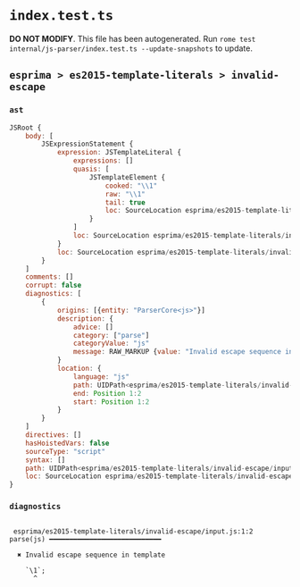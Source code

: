 # `index.test.ts`

**DO NOT MODIFY**. This file has been autogenerated. Run `rome test internal/js-parser/index.test.ts --update-snapshots` to update.

## `esprima > es2015-template-literals > invalid-escape`

### `ast`

```javascript
JSRoot {
	body: [
		JSExpressionStatement {
			expression: JSTemplateLiteral {
				expressions: []
				quasis: [
					JSTemplateElement {
						cooked: "\\1"
						raw: "\\1"
						tail: true
						loc: SourceLocation esprima/es2015-template-literals/invalid-escape/input.js 1:1-1:3
					}
				]
				loc: SourceLocation esprima/es2015-template-literals/invalid-escape/input.js 1:0-1:4
			}
			loc: SourceLocation esprima/es2015-template-literals/invalid-escape/input.js 1:0-1:5
		}
	]
	comments: []
	corrupt: false
	diagnostics: [
		{
			origins: [{entity: "ParserCore<js>"}]
			description: {
				advice: []
				category: ["parse"]
				categoryValue: "js"
				message: RAW_MARKUP {value: "Invalid escape sequence in template"}
			}
			location: {
				language: "js"
				path: UIDPath<esprima/es2015-template-literals/invalid-escape/input.js>
				end: Position 1:2
				start: Position 1:2
			}
		}
	]
	directives: []
	hasHoistedVars: false
	sourceType: "script"
	syntax: []
	path: UIDPath<esprima/es2015-template-literals/invalid-escape/input.js>
	loc: SourceLocation esprima/es2015-template-literals/invalid-escape/input.js 1:0-2:0
}
```

### `diagnostics`

```

 esprima/es2015-template-literals/invalid-escape/input.js:1:2 parse(js) ━━━━━━━━━━━━━━━━━━━━━━━━━━━━

  ✖ Invalid escape sequence in template

    `\1`;
      ^


```
